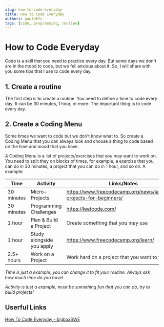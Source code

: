 ```yaml
---
slug: how-to-code-everyday
title: How to Code Everyday
authors: paulohfs
tags: [code, programming, routine]
---
```


# How to Code Everyday

Code is a skill that you need to practice every day. But some days we don't are in the mood to code, but we fell anxious about it. So, I will share with you some tips that I use to code every day.

## 1. Create a routine

The first step is to create a routine. You need to define a time to code every day. It can be 30 minutes, 1 hour, or more. The important thing is to code every day.

## 2. Create a Coding Menu

Some times we want to code but we don't know what to. So create a Coding Menu that you can always look and choose a thing to code based on the time and mood that you have.

A Coding Menu is a list of projects/exercises that you may want to work on. You need to split they on blocks of times, for example, a exercise that you can do in 30 minutes, a project that you can do in 1 hour, and so on. A example:

| Time | Activity | Links/Notes |
| --- | --- | --- |
| 30 minutes | Micro-Projects | <https://www.freecodecamp.org/news/javascript-projects-for-beginners/> |
| 30 minutes | Programming Challenges | <https://leetcode.com/> |
| 1 hour | Plan & Build a Project | Create something that you may use |
| 1 hour | Study alongside you apply | <https://www.freecodecamp.org/learn/> |
| 2.5+ hours | Work on a Project | Work hard on a project that you want to finish |

*Time is just a example, you can change it to fit your routine. Always ask how much time do you have!*

*Activity is just a example, must be something fun that you can do, try to build projects!*

## Userful Links

[How To Code Everyday - bigboxSWE](https://youtu.be/a0eB7tMkvs4)
